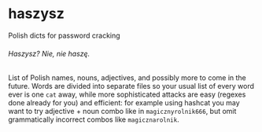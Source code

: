 # haszysz
Polish dicts for password cracking

###### Haszysz? Nie, nie haszę.

List of Polish names, nouns, adjectives, and possibly more to come in the future. Words are divided into separate files so your usual list of every word ever is one `cat` away, while more sophisticated attacks are easy (regexes done already for you) and efficient: for example using hashcat you may want to try adjective + noun combo like in `magicznyrolnik666`, but omit grammatically incorrect combos like `magicznarolnik`.
